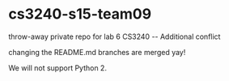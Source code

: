 # cs3240-s15-team09
throw-away private repo for lab 6 CS3240 -- Additional conflict

changing the README.md
branches are merged yay!

We will not support Python 2.


